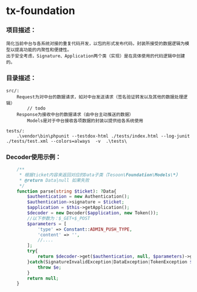 # tx-foundation
### 项目描述：
    简化当前中台与各系统对接的重复代码开发，以包的形式发布代码，封装所接受的数据逻辑为模型以提高功能的内聚性和便捷性。
    出于安全考虑，Signature、Application两个类（实现）是在具体使用的代码逻辑中创建的。
### 目录描述：
    src/:
        Request为对中台的数据请求，如对中台发送请求（签名验证转发以及其他的数据处理逻辑）
            // todo
        Response为接收中台的数据请求（由中台主动推送的数据）
            Models是对于中台接收各项数据的封装以提供给各系统使用

    tests/:
        .\vendor\bin\phpunit --testdox-html ./tests/index.html --log-junit ./tests/test.xml --colors=always  -v  .\tests\

### Decoder使用示例：
```php
    /**
     * 根据ticket内容来返回对应的Data子类（Tesoon\Foundation\Models\*）
     * @return Data|null 如果失败
     */
    function parse(string $ticket): ?Data{
        $authentication = new Authentication();
        $authentication->signature = $ticket;
        $application = $this->getApplication();
        $decoder = new Decoder($application, new Token());
        //以下参数为：$_GET+$_POST
        $parameters = [ 
            'type' => Constant::ADMIN_PUSH_TYPE,
            'content' => '',
            //....
        ];
        try{
            return $decoder->get($authentication, null, $parameters)->getData();
        }catch(SignatureInvalidException|DataException|TokenException $e){
            throw $e;
        }
        return null;
    }
```